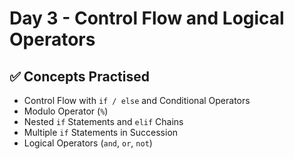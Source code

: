 # Day 3 - Control Flow and Logical Operators

## ✅ Concepts Practised

- Control Flow with `if / else` and Conditional Operators
- Modulo Operator (`%`)
- Nested `if` Statements and `elif` Chains
- Multiple `if` Statements in Succession
- Logical Operators (`and`, `or`, `not`)

